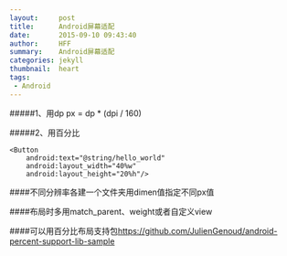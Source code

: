 ```yaml
---
layout:     post
title:      Android屏幕适配
date:       2015-09-10 09:43:40
author:     HFF  
summary:    Android屏幕适配
categories: jekyll
thumbnail:  heart
tags:
 - Android
---
```


#####1、用dp
px = dp * (dpi / 160)

#####2、用百分比

 	<Button
		android:text="@string/hello_world"
		android:layout_width="40%w"
		android:layout_height="20%h"/>
		

####不同分辨率各建一个文件夹用dimen值指定不同px值

####布局时多用match_parent、weight或者自定义view

####可以用百分比布局支持包<https://github.com/JulienGenoud/android-percent-support-lib-sample>



        